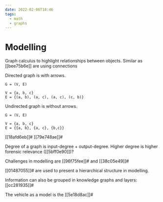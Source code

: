 ```yaml
---
date: 2022-02-06T18:46
tags:
  - math
  - graphs
---
```


# Modelling

Graph calculus to highlight relationships between objects. Similar as [[bee75b6e]] are using connections

Directed graph is with arrows. 
```
G = (V, E)

V = {a, b, c}
E = {(a, b), (a, c), (a, c), (c, b)}
```

Undirected graph is without arrows.
```
G = (V, E)

V = {a, b, c}
E = {{a, b}, {a, c}, {b,c}}
```

[[18afd6eb]]#
[[79e748ae]]#

Degree of a graph is input-degree + output-degree. Higher degree is higher forensic relevance ([[5bff0e90]])?

Challenges in modelling are [[96f75fee]]# and [[38c05e49]]#

[[01487055]]# are used to present a hierarchical structure in modelling.

Information can also be grouped in knowledge graphs and layers: [[cc281935]]#

The vehicle as a model is the [[5e18d8ac]]#
